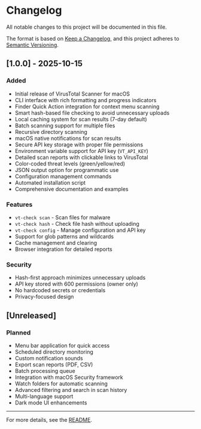 # Changelog

All notable changes to this project will be documented in this file.

The format is based on [Keep a Changelog](https://keepachangelog.com/en/1.0.0/),
and this project adheres to [Semantic Versioning](https://semver.org/spec/v2.0.0.html).

## [1.0.0] - 2025-10-15

### Added
- Initial release of VirusTotal Scanner for macOS
- CLI interface with rich formatting and progress indicators
- Finder Quick Action integration for context menu scanning
- Smart hash-based file checking to avoid unnecessary uploads
- Local caching system for scan results (7-day default)
- Batch scanning support for multiple files
- Recursive directory scanning
- macOS native notifications for scan results
- Secure API key storage with proper file permissions
- Environment variable support for API key (`VT_API_KEY`)
- Detailed scan reports with clickable links to VirusTotal
- Color-coded threat levels (green/yellow/red)
- JSON output option for programmatic use
- Configuration management commands
- Automated installation script
- Comprehensive documentation and examples

### Features
- `vt-check scan` - Scan files for malware
- `vt-check hash` - Check file hash without uploading
- `vt-check config` - Manage configuration and API key
- Support for glob patterns and wildcards
- Cache management and clearing
- Browser integration for detailed reports

### Security
- Hash-first approach minimizes unnecessary uploads
- API key stored with 600 permissions (owner only)
- No hardcoded secrets or credentials
- Privacy-focused design

## [Unreleased]

### Planned
- Menu bar application for quick access
- Scheduled directory monitoring
- Custom notification sounds
- Export scan reports (PDF, CSV)
- Batch processing queue
- Integration with macOS Security framework
- Watch folders for automatic scanning
- Advanced filtering and search in scan history
- Multi-language support
- Dark mode UI enhancements

---

For more details, see the [README](README.md).
